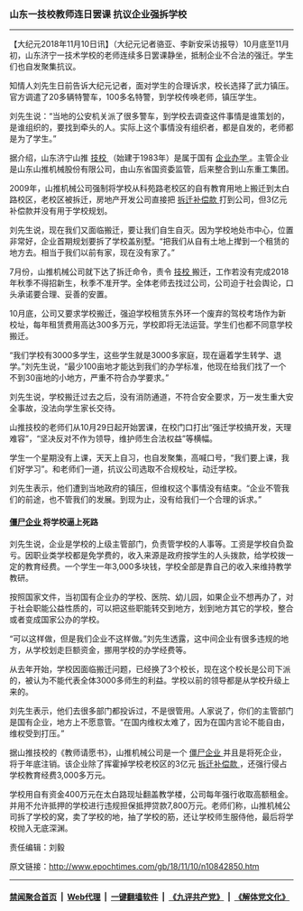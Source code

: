 ### 山东一技校教师连日罢课 抗议企业强拆学校
------------------------

<p>
 【大纪元2018年11月10日讯】（大纪元记者骆亚、李新安采访报导）10月底至11月初，山东济宁一技术学校的老师连续多日罢课静坐，抵制企业不合法的强迁。学生们也自发聚集抗议。
</p>
<p>
 知情人刘先生日前告诉大纪元记者，面对学生的合理诉求，校长选择了武力镇压。官方调遣了20多辆特警车，100多名特警，到学校传唤老师，镇压学生。
</p>
<p>
 刘先生说：“当地的公安机关派了很多警车，到学校去调查这件事情是谁策划的，是谁组织的，要找到牵头的人。实际上这个事情没有组织者，都是自发的，老师都是为了学生。”
</p>
<div class="video_fit_container">
</div>
<p>
 据介绍，山东济宁山推
 <a href="http://www.epochtimes.com/gb/tag/%E6%8A%80%E6%A0%A1.html">
  技校
 </a>
 （始建于1983年）是属于国有
 <a href="http://www.epochtimes.com/gb/tag/%E4%BC%81%E4%B8%9A%E5%8A%9E%E5%AD%A6.html">
  企业办学
 </a>
 。主管企业是山东山推机械股份有限公司，由山东省国资委监管，后来整合到山东重工集团。
</p>
<p>
 2009年，山推机械公司强制将学校从科苑路老校区的自有教育用地上搬迁到太白路校区，老校区被拆迁，房地产开发公司直接把
 <a href="http://www.epochtimes.com/gb/tag/%E6%8B%86%E8%BF%81%E8%A1%A5%E5%81%BF%E6%AC%BE.html">
  拆迁补偿款
 </a>
 打到公司，但3亿元补偿款并没有用于学校规划。
</p>
<p>
 刘先生说，现在我们又面临搬迁，要让我们自生自灭。因为学校地处市中心，位置非常好，企业首期规划要拆了学校盖别墅。“把我们从自有土地上撵到一个租赁的地方去。相当于我们以前有家，现在没有家了。”
</p>
<p>
 7月份，山推机械公司就下达了拆迁命令，责令
 <a href="http://www.epochtimes.com/gb/tag/%E6%8A%80%E6%A0%A1.html">
  技校
 </a>
 搬迁，工作若没有完成2018年秋季不得招新生，秋季不准开学。全体老师去找过公司，公司迫于社会舆论，口头承诺要合理、妥善的安置。
</p>
<p>
 10月底，公司又要求学校搬迁，强迫学校租赁东外环一个废弃的驾校考场作为新校址，每年租赁费用高达300多万元，学校即将无法运营。学生们也都不同意学校搬迁。
</p>
<p>
 “我们学校有3000多学生，这些学生就是3000多家庭，现在逼着学生转学、退学。”刘先生说，“最少100亩地才能达到我们的办学标准，他现在给我们找了一个不到30亩地的小地方，严重不符合办学要求。”
</p>
<p>
 刘先生说，学校搬迁过去之后，没有消防通道，不符合安全要求，万一发生重大安全事故，没法向学生家长交待。
</p>
<p>
 山推技校的老师们从10月29日起开始罢课，在校门口打出“强迁学校搞开发，天理难容”，“坚决反对不作为领导，维护师生合法权益”等横幅。
</p>
<div class="video_fit_container">
</div>
<div class="video_fit_container">
</div>
<p>
 学生一个星期没有上课，天天上自习，也自发聚集，高喊口号，“我们要上课，我们好学习”。和老师们一道，抗议公司选取不合规校址，动迁学校。
</p>
<p>
 刘先生表示，他们遭到当地政府的镇压，但维权这个事情没有结束。“企业不管我们的前途，也不管我们的发展。到现为止，没有给我们一个合理的诉求。”
</p>
<h4>
 <a href="http://www.epochtimes.com/gb/tag/%E5%83%B5%E5%B0%B8%E4%BC%81%E4%B8%9A.html">
  僵尸企业
 </a>
 将学校逼上死路
</h4>
<p>
 刘先生说，企业是学校的上级主管部门，负责管学校的人事等。工资是学校自负盈亏。因职业类学校都是免学费的，收入来源是政府按学生的人头拨款，给学校拨一定的教育经费。一个学生一年3,000多块钱，学校全部是靠自己的收入来维持教学教研。
</p>
<p>
 按照国家文件，当初国有企业办的学校、医院、幼儿园，如果企业不想再办了，对于社会职能公益性质的，可以把这些职能转交到地方，划到地方其它的学校，整合或者变成国家公办的学校。
</p>
<p>
 “可以这样做，但是我们企业不这样做。”刘先生透露，这中间企业有很多违规的地方，从学校划走巨额资金，挪用学校的办学经费等。
</p>
<p>
 从去年开始，学校因面临搬迁问题，已经换了3个校长，现在这个校长是公司下派的，被认为不能代表全体3000多师生的利益。学校以前的领导都是从学校升级上来的。
</p>
<p>
 刘先生表示，他们去很多部门都投诉过，不是很管用。人家说了，你们的主管部门是国有企业，地方上不愿意管。“在国内维权太难了，因为在国内言论不能自由，维权受到打压。”
</p>
<p>
 据山推技校的《教师请愿书》，山推机械公司是一个
 <a href="http://www.epochtimes.com/gb/tag/%E5%83%B5%E5%B0%B8%E4%BC%81%E4%B8%9A.html">
  僵尸企业
 </a>
 并且是将死企业，将于年底注销。该企业除了挥霍掉学校老校区的3亿元
 <a href="http://www.epochtimes.com/gb/tag/%E6%8B%86%E8%BF%81%E8%A1%A5%E5%81%BF%E6%AC%BE.html">
  拆迁补偿款
 </a>
 ，还强行侵占学校教育经费3,000多万元。
</p>
<p>
 学校用自有资金400万元在太白路现址翻盖教学楼，公司每年强行收取高额租金。并用不允许抵押的学校进行违规担保抵押贷款7,800万元。老师们称，山推机械公司拆了学校的窝，卖了学校的地，抽了学校的筋，还让学校师生服侍他，最后将学校抛入无底深渊。
</p>
<p>
 责任编辑：刘毅
</p>

原文链接：http://www.epochtimes.com/gb/18/11/10/n10842850.htm


------------------------
#### [禁闻聚合首页](https://github.com/gfw-breaker/banned-news/blob/master/README.md) &nbsp;|&nbsp; [Web代理](https://github.com/gfw-breaker/open-proxy/blob/master/README.md) &nbsp;|&nbsp; [一键翻墙软件](https://github.com/gfw-breaker/nogfw/blob/master/README.md) &nbsp;|&nbsp; [《九评共产党》](https://github.com/gfw-breaker/9ping.md/blob/master/README.md#九评之一评共产党是什么) &nbsp;|&nbsp; [《解体党文化》](https://github.com/gfw-breaker/jtdwh.md/blob/master/README.md#绪论)